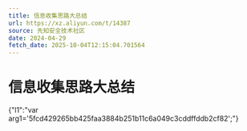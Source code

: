 ```yaml
---
title: 信息收集思路大总结
url: https://xz.aliyun.com/t/14387
source: 先知安全技术社区
date: 2024-04-29
fetch_date: 2025-10-04T12:15:04.701564
---
```


# 信息收集思路大总结

{"l1":"var arg1='5fcd429265bb425faa3884b251b11c6a049c3cddffddb2cf82';"}